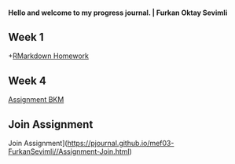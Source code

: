 #### Hello and welcome to my progress journal. | Furkan Oktay Sevimli
## Week 1

+[RMarkdown Homework](Week1.html)

## Week 4

[Assignment BKM](https://pjournal.github.io/mef03-FurkanSevimli//BKM-Assignment.html)

## Join Assignment

Join Assignment](https://pjournal.github.io/mef03-FurkanSevimli//Assignment-Join.html)
